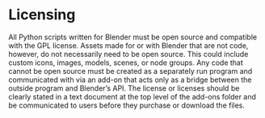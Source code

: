 # Licensing

All Python scripts written for Blender must be open source and compatible with the GPL license. Assets made for or with Blender that are not code, however, do not necessarily need to be open source. This could include custom icons, images, models, scenes, or node groups. Any code that cannot be open source must be created as a separately run program and communicated with via an add-on that acts only as a bridge between the outside program and Blender’s API. The license or licenses should be clearly stated in a text document at the top level of the add-ons folder and be communicated to users before they purchase or download the files. 